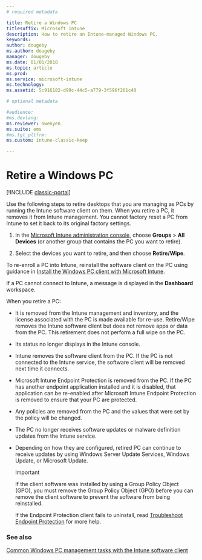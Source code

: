 ```yaml
---
# required metadata

title: Retire a Windows PC 
titlesuffix: Microsoft Intune
description: How to retire an Intune-managed Windows PC.
keywords:
author: dougeby
ms.author: dougeby
manager: dougeby
ms.date: 01/01/2018
ms.topic: article
ms.prod:
ms.service: microsoft-intune
ms.technology:
ms.assetid: 5c916182-d99c-44c5-a779-3f596f261c40

# optional metadata

#audience:
#ms.devlang:
ms.reviewer: owenyen
ms.suite: ems
#ms.tgt_pltfrm:
ms.custom: intune-classic-keep

---
```


# Retire a Windows PC

[!INCLUDE [classic-portal](../includes/classic-portal.md)]

Use the following steps to retire desktops that you are managing as PCs by running the Intune software client on them. When you retire a PC, it removes it from Intune management. You cannot factory reset a PC from Intune to set it back to its original factory settings.

1.  In the [Microsoft Intune administration console](https://manage.microsoft.com/), choose **Groups** &gt; **All Devices** (or another group that contains the PC you want to retire).

2.  Select the devices you want to retire, and then choose **Retire/Wipe**.

To re-enroll a PC into Intune, reinstall the software client on the PC using guidance in [Install the Windows PC client with Microsoft Intune](install-the-windows-pc-client-with-microsoft-intune.md).

If a PC cannot connect to Intune, a message is displayed in the **Dashboard** workspace.

When you retire a PC:

-   It is removed from the Intune management and inventory, and the license associated with the PC is made available for re-use. Retire/Wipe removes the Intune software client but does not remove apps or data from the PC. This retirement does not perform a full wipe on the PC.

-   Its status no longer displays in the Intune console.

-   Intune removes the software client from the PC. If the PC is not connected to the Intune service, the software client will be removed next time it connects.

-   Microsoft Intune Endpoint Protection is removed from the PC. If the PC has another endpoint application installed and it is disabled, that application can be re-enabled after Microsoft Intune Endpoint Protection is removed to ensure that your PC are protected.

-   Any policies are removed from the PC and the values that were set by the policy will be changed.

-   The PC no longer receives software updates or malware definition updates from the Intune service.

-   Depending on how they are configured, retired PC can continue to receive updates by using Windows Server Update Services, Windows Update, or Microsoft Update.

    > [!IMPORTANT]
    > If the client software was installed by using a Group Policy Object (GPO), you must remove the Group Policy Object (GPO) before you can remove the client software to prevent the software from being reinstalled.

    If the Endpoint Protection client fails to uninstall, read [Troubleshoot Endpoint Protection](/intune/troubleshoot-endpoint-protection-in-microsoft-intune) for more help.

### See also

[Common Windows PC management tasks with the Intune software client](common-windows-pc-management-tasks-with-the-microsoft-intune-computer-client.md)